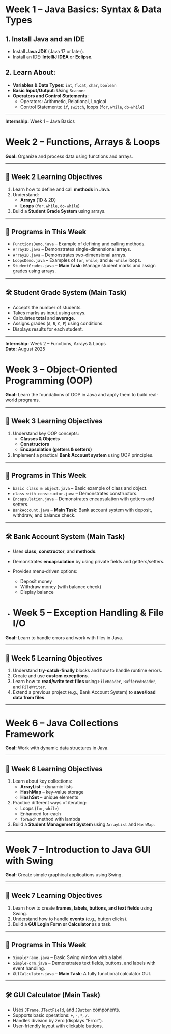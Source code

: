 # Week 1 – Java Basics: Syntax & Data Types

## 1. Install Java and an IDE
- Install **Java JDK** (Java 17 or later).
- Install an IDE: **IntelliJ IDEA** or **Eclipse**.

## 2. Learn About:
- **Variables & Data Types**: `int`, `float`, `char`, `boolean`
- **Basic Input/Output**: Using `Scanner`
- **Operators and Control Statements**:
  - Operators: Arithmetic, Relational, Logical
  - Control Statements: `if`, `switch`, loops (`for`, `while`, `do-while`)

---

**Internship:** Week 1 – Java Basics

# Week 2 – Functions, Arrays & Loops

**Goal:** Organize and process data using functions and arrays.

---

## 📅 Week 2 Learning Objectives
1. Learn how to define and call **methods** in Java.  
2. Understand:  
   - **Arrays** (1D & 2D)  
   - **Loops** (`for`, `while`, `do-while`)  
3. Build a **Student Grade System** using arrays.

---

## 📂 Programs in This Week
- `FunctionsDemo.java` – Example of defining and calling methods.  
- `Array1D.java` – Demonstrates single-dimensional arrays.  
- `Array2D.java` – Demonstrates two-dimensional arrays.  
- `LoopsDemo.java` – Examples of `for`, `while`, and `do-while` loops.  
- `StudentGrades.java` – **Main Task**: Manage student marks and assign grades using arrays.

---

## 🛠 Student Grade System (Main Task)
- Accepts the number of students.  
- Takes marks as input using arrays.  
- Calculates **total** and **average**.  
- Assigns grades (`A`, `B`, `C`, `F`) using conditions.  
- Displays results for each student.  


---

**Internship:** Week 2 – Functions, Arrays & Loops  
**Date:** August 2025

# Week 3 – Object-Oriented Programming (OOP)

**Goal:** Learn the foundations of OOP in Java and apply them to build real-world programs.

---

## 📅 Week 3 Learning Objectives
1. Understand key OOP concepts:
   - **Classes & Objects**
   - **Constructors**
   - **Encapsulation (getters & setters)**
2. Implement a practical **Bank Account system** using OOP principles.

---

## 📂 Programs in This Week
- `basic class & object.java` – Basic example of class and object.
- `class with constructor.java` – Demonstrates constructors.
- `Encapsulation.java` – Demonstrates encapsulation with getters and setters.
- `BankAccount.java` – **Main Task**: Bank account system with deposit, withdraw, and balance check.

---

## 🛠 Bank Account System (Main Task)
- Uses **class**, **constructor**, and **methods**.
- Demonstrates **encapsulation** by using private fields and getters/setters.
- Provides menu-driven options:
  - Deposit money
  - Withdraw money (with balance check)
  - Display balance
 
- # Week 5 – Exception Handling & File I/O

**Goal:** Learn to handle errors and work with files in Java.

---

## 📅 Week 5 Learning Objectives
1. Understand **try-catch-finally** blocks and how to handle runtime errors.  
2. Create and use **custom exceptions**.  
3. Learn how to **read/write text files** using `FileReader`, `BufferedReader`, and `FileWriter`.  
4. Extend a previous project (e.g., Bank Account System) to **save/load data from files**.

---


# Week 6 – Java Collections Framework

**Goal:** Work with dynamic data structures in Java.

---

## 📅 Week 6 Learning Objectives
1. Learn about key collections:
   - **ArrayList** – dynamic lists
   - **HashMap** – key-value storage
   - **HashSet** – unique elements
2. Practice different ways of iterating:
   - Loops (`for`, `while`)
   - Enhanced for-each
   - `forEach` method with lambda
3. Build a **Student Management System** using `ArrayList` and `HashMap`.

---

# Week 7 – Introduction to Java GUI with Swing

**Goal:** Create simple graphical applications using Swing.

---

## 📅 Week 7 Learning Objectives
1. Learn how to create **frames, labels, buttons, and text fields** using Swing.  
2. Understand how to handle **events** (e.g., button clicks).  
3. Build a **GUI Login Form or Calculator** as a task.

---

## 📂 Programs in This Week
- `SimpleFrame.java` – Basic Swing window with a label.  
- `SimpleForm.java` – Demonstrates text fields, buttons, and labels with event handling.  
- `GUICalculator.java` – **Main Task**: A fully functional calculator GUI.

---

## 🛠 GUI Calculator (Main Task)
- Uses `JFrame`, `JTextField`, and `JButton` components.  
- Supports basic operations: `+`, `-`, `*`, `/`.  
- Handles division by zero (displays "Error").  
- User-friendly layout with clickable buttons. 






